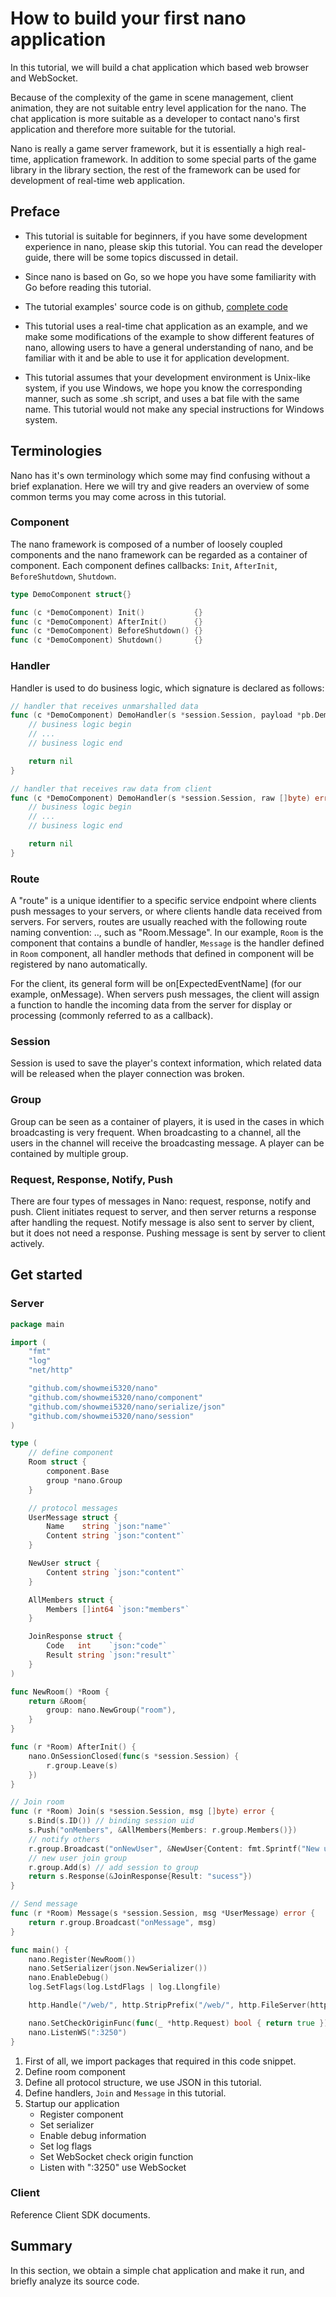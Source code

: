 # How to build your first nano application

In this tutorial, we will build a chat application which based web browser and WebSocket.

Because of the complexity of the game in scene management, client animation, they are
not suitable entry level application for the nano. The chat application is more suitable
as a developer to contact nano's first application and therefore more suitable for the
tutorial.

Nano is really a game server framework, but it is essentially a high real-time, application
framework. In addition to some special parts of the game library in the library section,
the rest of the framework can be used for development of real-time web application.

## Preface

- This tutorial is suitable for beginners, if you have some development experience in nano,
please skip this tutorial. You can read the developer guide, there will be some topics
discussed in detail.

- Since nano is based on Go, so we hope you have some familiarity with Go before reading this
tutorial.

- The tutorial examples' source code is on github, [complete code](https://github.com/showmei5320/nano/tree/master/examples/demo/chat)

- This tutorial uses a real-time chat application as an example, and we make some modifications
of the example to show different features of nano, allowing users to have a general understanding
of nano, and be familiar with it and be able to use it for application development.

- This tutorial assumes that your development environment is Unix-like system, if you use
Windows, we hope you know the corresponding manner, such as some .sh script, and uses a bat
file with the same name. This tutorial would not make any special instructions for Windows system.

## Terminologies

Nano has it's own terminology which some may find confusing without a brief explanation. Here
we will try and give readers an overview of some common terms you may come across in this tutorial.

### Component

The nano framework is composed of a number of loosely coupled components and the nano framework
can be regarded as a container of component. Each component defines callbacks: `Init`, `AfterInit`,
`BeforeShutdown`, `Shutdown`.
```go
type DemoComponent struct{}

func (c *DemoComponent) Init()           {}
func (c *DemoComponent) AfterInit()      {}
func (c *DemoComponent) BeforeShutdown() {}
func (c *DemoComponent) Shutdown()       {}
```

### Handler

Handler is used to do business logic, which signature is declared as follows:
```go
// handler that receives unmarshalled data
func (c *DemoComponent) DemoHandler(s *session.Session, payload *pb.DemoPayload) error {
    // business logic begin
    // ...
    // business logic end

    return nil
}

// handler that receives raw data from client
func (c *DemoComponent) DemoHandler(s *session.Session, raw []byte) error {
    // business logic begin
    // ...
    // business logic end

    return nil
}
```

### Route

A "route" is a unique identifier to a specific service endpoint where clients push messages to
your servers, or where clients handle data received from servers. For servers, routes are usually
reached with the following route naming convention: .., such as "Room.Message". In our example,
`Room` is the component that contains a bundle of handler,  `Message` is the handler defined in
`Room` component, all handler methods that defined in component will be registered by nano
automatically.

For the client, its general form will be on[ExpectedEventName] (for our example, onMessage). When
servers push messages, the client will assign a function to handle the incoming data from the
server for display or processing (commonly referred to as a callback).

### Session

Session is used to save the player's context information, which related data will be released
when the player connection was broken.

### Group

Group can be seen as a container of players, it is used in the cases in which broadcasting is
very frequent. When broadcasting to a channel, all the users in the channel will receive the
broadcasting message. A player can be contained by multiple group.

### Request, Response, Notify, Push

There are four types of messages in Nano: request, response, notify and push. Client initiates
request to server, and then server returns a response after handling the request. Notify message
is also sent to server by client, but it does not need a response. Pushing message is sent by
server to client actively.

## Get started

### Server
```go
package main

import (
	"fmt"
	"log"
	"net/http"

	"github.com/showmei5320/nano"
	"github.com/showmei5320/nano/component"
	"github.com/showmei5320/nano/serialize/json"
	"github.com/showmei5320/nano/session"
)

type (
	// define component
	Room struct {
		component.Base
		group *nano.Group
	}

	// protocol messages
	UserMessage struct {
		Name    string `json:"name"`
		Content string `json:"content"`
	}

	NewUser struct {
		Content string `json:"content"`
	}

	AllMembers struct {
		Members []int64 `json:"members"`
	}

	JoinResponse struct {
		Code   int    `json:"code"`
		Result string `json:"result"`
	}
)

func NewRoom() *Room {
	return &Room{
		group: nano.NewGroup("room"),
	}
}

func (r *Room) AfterInit() {
	nano.OnSessionClosed(func(s *session.Session) {
		r.group.Leave(s)
	})
}

// Join room
func (r *Room) Join(s *session.Session, msg []byte) error {
	s.Bind(s.ID()) // binding session uid
	s.Push("onMembers", &AllMembers{Members: r.group.Members()})
	// notify others
	r.group.Broadcast("onNewUser", &NewUser{Content: fmt.Sprintf("New user: %d", s.ID())})
	// new user join group
	r.group.Add(s) // add session to group
	return s.Response(&JoinResponse{Result: "sucess"})
}

// Send message
func (r *Room) Message(s *session.Session, msg *UserMessage) error {
	return r.group.Broadcast("onMessage", msg)
}

func main() {
	nano.Register(NewRoom())
	nano.SetSerializer(json.NewSerializer())
	nano.EnableDebug()
	log.SetFlags(log.LstdFlags | log.Llongfile)

	http.Handle("/web/", http.StripPrefix("/web/", http.FileServer(http.Dir("web"))))

	nano.SetCheckOriginFunc(func(_ *http.Request) bool { return true })
	nano.ListenWS(":3250")
}
```

1. First of all, we import packages that required in this code snippet.
2. Define room component
3. Define all protocol structure, we use JSON in this tutorial.
4. Define handlers, `Join` and `Message` in this tutorial.
5. Startup our application
   - Register component
   - Set serializer
   - Enable debug information
   - Set log flags
   - Set WebSocket check origin function
   - Listen with ":3250" use WebSocket

### Client

Reference Client SDK documents.

## Summary

In this section, we obtain a simple chat application and make it run, and briefly analyze its
source code.